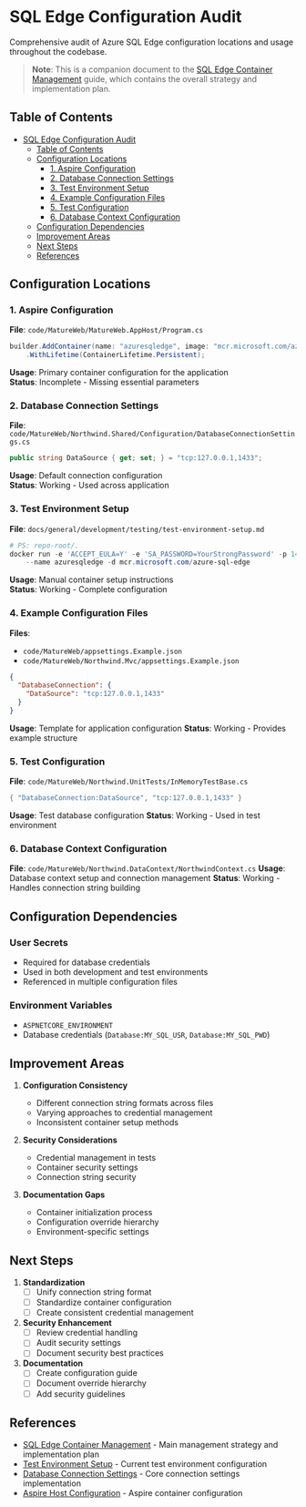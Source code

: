 # SQL Edge Configuration Audit

Comprehensive audit of Azure SQL Edge configuration locations and usage throughout the codebase.

> **Note**: This is a companion document to the [SQL Edge Container Management](./sql-edge-container-management.md) 
> guide, which contains the overall strategy and implementation plan.

## Table of Contents
- [SQL Edge Configuration Audit](#sql-edge-configuration-audit)
  - [Table of Contents](#table-of-contents)
  - [Configuration Locations](#configuration-locations)
    - [1. Aspire Configuration](#1-aspire-configuration)
    - [2. Database Connection Settings](#2-database-connection-settings)
    - [3. Test Environment Setup](#3-test-environment-setup)
    - [4. Example Configuration Files](#4-example-configuration-files)
    - [5. Test Configuration](#5-test-configuration)
    - [6. Database Context Configuration](#6-database-context-configuration)
  - [Configuration Dependencies](#configuration-dependencies)
  - [Improvement Areas](#improvement-areas)
  - [Next Steps](#next-steps)
  - [References](#references)

## Configuration Locations

### 1. Aspire Configuration
**File**: `code/MatureWeb/MatureWeb.AppHost/Program.cs`
```csharp
builder.AddContainer(name: "azuresqledge", image: "mcr.microsoft.com/azure-sql-edge")
    .WithLifetime(ContainerLifetime.Persistent);
```
**Usage**: Primary container configuration for the application  
**Status**: Incomplete - Missing essential parameters

### 2. Database Connection Settings
**File**: `code/MatureWeb/Northwind.Shared/Configuration/DatabaseConnectionSettings.cs`
```csharp
public string DataSource { get; set; } = "tcp:127.0.0.1,1433";
```
**Usage**: Default connection configuration  
**Status**: Working - Used across application

### 3. Test Environment Setup
**File**: `docs/general/development/testing/test-environment-setup.md`
```powershell
# PS: repo-root/.
docker run -e 'ACCEPT_EULA=Y' -e 'SA_PASSWORD=YourStrongPassword' -p 1433:1433 `
    --name azuresqledge -d mcr.microsoft.com/azure-sql-edge
```
**Usage**: Manual container setup instructions  
**Status**: Working - Complete configuration

### 4. Example Configuration Files
**Files**:
- `code/MatureWeb/appsettings.Example.json`
- `code/MatureWeb/Northwind.Mvc/appsettings.Example.json`
```json
{
  "DatabaseConnection": {
    "DataSource": "tcp:127.0.0.1,1433"
  }
}
```
**Usage**: Template for application configuration
**Status**: Working - Provides example structure

### 5. Test Configuration
**File**: `code/MatureWeb/Northwind.UnitTests/InMemoryTestBase.cs`
```csharp
{ "DatabaseConnection:DataSource", "tcp:127.0.0.1,1433" }
```
**Usage**: Test database configuration
**Status**: Working - Used in test environment

### 6. Database Context Configuration
**File**: `code/MatureWeb/Northwind.DataContext/NorthwindContext.cs`
**Usage**: Database context setup and connection management
**Status**: Working - Handles connection string building

## Configuration Dependencies

### User Secrets
- Required for database credentials
- Used in both development and test environments
- Referenced in multiple configuration files

### Environment Variables
- `ASPNETCORE_ENVIRONMENT`
- Database credentials (`Database:MY_SQL_USR`, `Database:MY_SQL_PWD`)

## Improvement Areas

1. **Configuration Consistency**
   - Different connection string formats across files
   - Varying approaches to credential management
   - Inconsistent container setup methods

2. **Security Considerations**
   - Credential management in tests
   - Container security settings
   - Connection string security

3. **Documentation Gaps**
   - Container initialization process
   - Configuration override hierarchy
   - Environment-specific settings

## Next Steps

1. **Standardization**
   - [ ] Unify connection string format
   - [ ] Standardize container configuration
   - [ ] Create consistent credential management

2. **Security Enhancement**
   - [ ] Review credential handling
   - [ ] Audit security settings
   - [ ] Document security best practices

3. **Documentation**
   - [ ] Create configuration guide
   - [ ] Document override hierarchy
   - [ ] Add security guidelines 

## References

- [SQL Edge Container Management](./sql-edge-container-management.md) - Main management strategy and implementation plan
- [Test Environment Setup](./testing/test-environment-setup.md) - Current test environment configuration
- [Database Connection Settings](../../code/MatureWeb/Northwind.Shared/Configuration/DatabaseConnectionSettings.cs) - Core connection settings implementation
- [Aspire Host Configuration](../../code/MatureWeb/MatureWeb.AppHost/Program.cs) - Aspire container configuration 